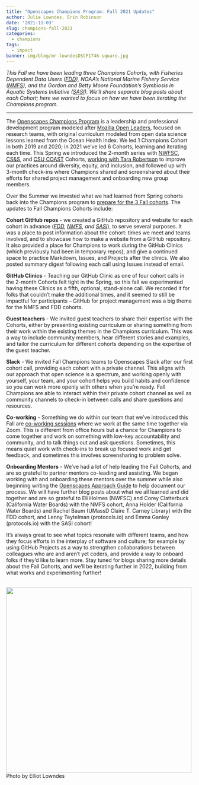 ```yaml
---
title: "Openscapes Champions Program: Fall 2021 Updates"
author: Julie Lowndes, Erin Robinson
date: '2021-11-03'
slug: champions-fall-2021
categories:
  - champions
tags:
  - impact
banner: img/blog/mr-lowndesDSCF1746-square.jpg
---
```


_This Fall we have been leading three Champions Cohorts, with Fisheries Dependent Data Users ([FDD](https://openscapes.github.io/2021-fdd)), NOAA’s National Marine Fishery Service ([NMFS](https://openscapes.github.io/2021-noaa-nmfs/)), and the Gordon and Betty Moore Foundation’s Symbiosis in Aquatic Systems Initiative ([SASI](https://openscapes.github.io/2021-sasi)). We’ll share separate blog posts about each Cohort; here we wanted to focus on how we have been iterating the Champions program._

---

The [Openscapes Champions Program](https://openscapes.org/champions) is a leadership and professional development program modeled after [Mozilla Open Leaders](https://mozilla.github.io/open-leadership-training-series/), focused on research teams, with original curriculum modeled from open data science lessons learned from the Ocean Health Index. We led 1 Champions Cohort in both 2019 and 2020; in 2021 we’ve led 6 Cohorts, learning and iterating each time. This Spring we introduced the 2-month series with [NWFSC](https://openscapes.org/blog/2021/05/03/noaa-nwfsc-champions/), [CS&S](https://openscapes.org/blog/2021/07/08/csu-coast-cohort/), and [CSU COAST](https://openscapes.org/blog/2021/07/13/css-cohort/) Cohorts, [working with Tara Robertson](https://openscapes.org/blog/2021/05/27/tara-robertson/) to improve our practices around diversity, equity, and inclusion, and followed up with 3-month check-ins where Champions shared and screenshared about their efforts for shared project management and onboarding new group members. 

Over the Summer we invested what we had learned from Spring cohorts back into the Champions program to [prepare for the 3 Fall cohorts](https://www.openscapes.org/blog/2021/09/15/better-science-for-future-us/). The updates to Fall Champions Cohorts include: 

**Cohort GitHub repos** - we created a GitHub repository and website for each cohort in advance (_[FDD](https://openscapes.github.io/2021-fdd), [NMFS](https://openscapes.github.io/2021-noaa-nmfs/), and [SASI](https://openscapes.github.io/2021-sasi)_), to serve several purposes. It was a place to post information about the cohort: times we meet and teams involved, and to showcase how to make a website from a GitHub repository. It also provided a place for Champions to work during the GitHub Clinics (which previously had been in temporary repos), and give a continued space to practice Markdown, Issues, and Projects after the clinics. We also posted summary digest following each call using Issues instead of email.

**GitHub Clinics** - Teaching our GitHub Clinic as one of four cohort calls in the 2-month Cohorts felt tight in the Spring, so this fall we experimented having these Clinics as a fifth, optional, stand-alone call. We recorded it for folks that couldn’t make the additional times, and it seemed to still be impactful for participants – GitHub for project management was a big theme for the NMFS and FDD cohorts. 

**Guest teachers** - We invited guest teachers to share their expertise with the Cohorts, either by presenting existing curriculum or sharing something from their work within the existing themes in the Champions curriculum. This was a way to include community members, hear different stories and examples, and tailor the curriculum for different cohorts depending on the expertise of the guest teacher. 

**Slack** - We invited Fall Champions teams to Openscapes Slack after our first cohort call, providing each cohort with a private channel. This aligns with our approach that open science is a spectrum, and working openly with yourself, your team, and your cohort helps you build habits and confidence so you can work more openly with others when you’re ready. Fall Champions are able to interact within their private cohort channel as well as community channels to check-in between calls and share questions and resources.

**Co-working** - Something we do within our team that we’ve introduced this Fall are [co-working sessions](https://www.cscce.org/2020/02/04/online-co-working-partnerships-are-community-of-practice-in-action/) where we work at the same time together via Zoom. This is different from office hours but a chance for Champions to come together and work on something with low-key accountability and community, and to talk things out and ask questions. Sometimes, this means quiet work with check-ins to break up focused work and get feedback, and sometimes this involves screensharing to problem solve.

**Onboarding Mentors** - We’ve had a lot of help leading the Fall Cohorts, and are so grateful to partner mentors co-leading and assisting. We began working with and onboarding these mentors over the summer while also beginning writing the [Openscapes Approach Guide](https://openscapes.github.io/approach-guide/) to help document our process. We will have further blog posts about what we all learned and did together and are so grateful to Eli Holmes (NWFSC) and Corey Clatterbuck (California Water Boards) with the NMFS cohort, Anna Holder (California Water Boards) and Rachel Baum (UMassD Claire T. Carney Library) with the FDD cohort, and Lenny Teytelman (protocols.io) and Emma Ganley (protocols.io) with the SASI cohort!

It’s always great to see what topics resonate with different teams, and how they focus efforts in the interplay of software and culture; for example by using GitHub Projects as a way to strengthen collaborations between colleagues who are and aren’t yet coders, and provide a way to onboard folks if they’d like to learn more. Stay tuned for blogs sharing more details about the Fall Cohorts, and we’ll be iterating further in 2022, building from what works and experimenting further!


<br>
  <a> <img src="/img/blog/mr-lowndesDSCF1746.jpg" width="500px"></a>
  <figcaption>Photo by Elliot Lowndes</figcaption>
<br>
